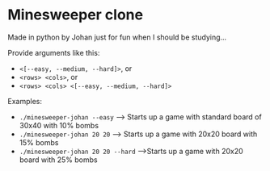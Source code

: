 # Minesweeper clone

Made in python by Johan just for fun when I should be studying...

Provide arguments like this:
- `<[--easy, --medium, --hard]>`, or
- `<rows> <cols>`, or
- `<rows> <cols> <[--easy, --medium, --hard]>`

Examples:
- `./minesweeper-johan --easy` --> Starts up a game with standard board of 30x40 with 10% bombs
- `./minesweeper-johan 20 20` --> Starts up a game with 20x20 board with 15% bombs
- `./minesweeper-johan 20 20 --hard` -->Starts up a game with 20x20 board with 25% bombs
